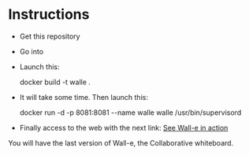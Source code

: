 # Instructions

  * Get this repository
  * Go into
  * Launch this:

    docker build -t walle .

  * It will take some time. Then launch this:

    docker run -d -p 8081:8081 --name walle walle /usr/bin/supervisord

  * Finally access to the web with the next link: [See Wall-e in action](http://localhost:8081 "Test Wall-e")

You will have the last version of Wall-e, the Collaborative whiteboard.
